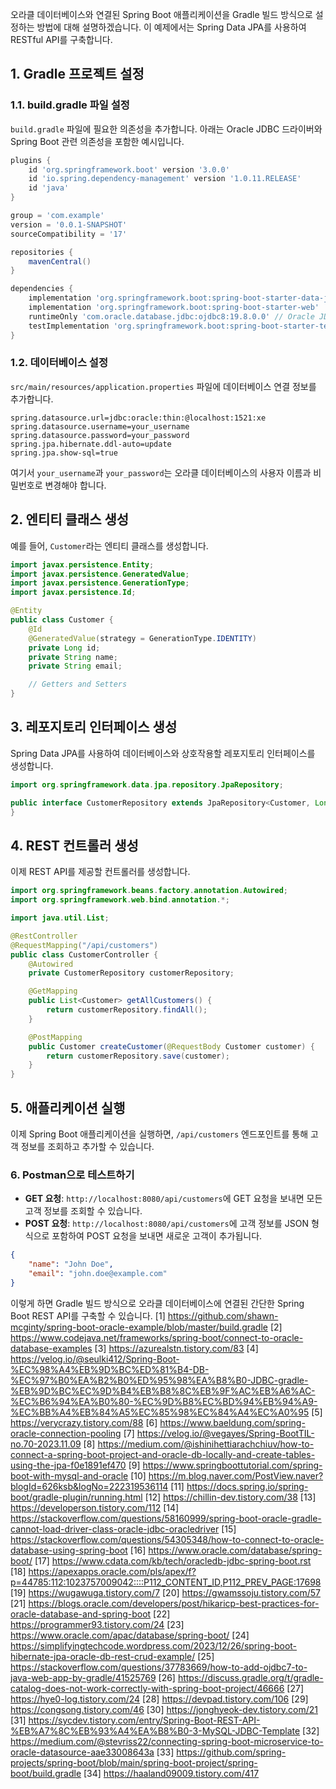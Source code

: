 오라클 데이터베이스와 연결된 Spring Boot 애플리케이션을 Gradle 빌드 방식으로 설정하는 방법에 대해 설명하겠습니다. 이 예제에서는 Spring Data JPA를 사용하여 RESTful API를 구축합니다.

## **1. Gradle 프로젝트 설정**

### **1.1. build.gradle 파일 설정**

`build.gradle` 파일에 필요한 의존성을 추가합니다. 아래는 Oracle JDBC 드라이버와 Spring Boot 관련 의존성을 포함한 예시입니다.

```groovy
plugins {
    id 'org.springframework.boot' version '3.0.0'
    id 'io.spring.dependency-management' version '1.0.11.RELEASE'
    id 'java'
}

group = 'com.example'
version = '0.0.1-SNAPSHOT'
sourceCompatibility = '17'

repositories {
    mavenCentral()
}

dependencies {
    implementation 'org.springframework.boot:spring-boot-starter-data-jpa'
    implementation 'org.springframework.boot:spring-boot-starter-web'
    runtimeOnly 'com.oracle.database.jdbc:ojdbc8:19.8.0.0' // Oracle JDBC 드라이버
    testImplementation 'org.springframework.boot:spring-boot-starter-test'
}
```

### **1.2. 데이터베이스 설정**

`src/main/resources/application.properties` 파일에 데이터베이스 연결 정보를 추가합니다.

```properties
spring.datasource.url=jdbc:oracle:thin:@localhost:1521:xe
spring.datasource.username=your_username
spring.datasource.password=your_password
spring.jpa.hibernate.ddl-auto=update
spring.jpa.show-sql=true
```

여기서 `your_username`과 `your_password`는 오라클 데이터베이스의 사용자 이름과 비밀번호로 변경해야 합니다.

## **2. 엔티티 클래스 생성**

예를 들어, `Customer`라는 엔티티 클래스를 생성합니다.

```java
import javax.persistence.Entity;
import javax.persistence.GeneratedValue;
import javax.persistence.GenerationType;
import javax.persistence.Id;

@Entity
public class Customer {
    @Id
    @GeneratedValue(strategy = GenerationType.IDENTITY)
    private Long id;
    private String name;
    private String email;

    // Getters and Setters
}
```

## **3. 레포지토리 인터페이스 생성**

Spring Data JPA를 사용하여 데이터베이스와 상호작용할 레포지토리 인터페이스를 생성합니다.

```java
import org.springframework.data.jpa.repository.JpaRepository;

public interface CustomerRepository extends JpaRepository<Customer, Long> {
}
```

## **4. REST 컨트롤러 생성**

이제 REST API를 제공할 컨트롤러를 생성합니다.

```java
import org.springframework.beans.factory.annotation.Autowired;
import org.springframework.web.bind.annotation.*;

import java.util.List;

@RestController
@RequestMapping("/api/customers")
public class CustomerController {
    @Autowired
    private CustomerRepository customerRepository;

    @GetMapping
    public List<Customer> getAllCustomers() {
        return customerRepository.findAll();
    }

    @PostMapping
    public Customer createCustomer(@RequestBody Customer customer) {
        return customerRepository.save(customer);
    }
}
```

## **5. 애플리케이션 실행**

이제 Spring Boot 애플리케이션을 실행하면, `/api/customers` 엔드포인트를 통해 고객 정보를 조회하고 추가할 수 있습니다.

### **6. Postman으로 테스트하기**

- **GET 요청**: `http://localhost:8080/api/customers`에 GET 요청을 보내면 모든 고객 정보를 조회할 수 있습니다.
- **POST 요청**: `http://localhost:8080/api/customers`에 고객 정보를 JSON 형식으로 포함하여 POST 요청을 보내면 새로운 고객이 추가됩니다.

```json
{
    "name": "John Doe",
    "email": "john.doe@example.com"
}
```

이렇게 하면 Gradle 빌드 방식으로 오라클 데이터베이스에 연결된 간단한 Spring Boot REST API를 구축할 수 있습니다.
[1] https://github.com/shawn-mcginty/spring-boot-oracle-example/blob/master/build.gradle
[2] https://www.codejava.net/frameworks/spring-boot/connect-to-oracle-database-examples
[3] https://azurealstn.tistory.com/83
[4] https://velog.io/@seulki412/Spring-Boot-%EC%98%A4%EB%9D%BC%ED%81%B4-DB-%EC%97%B0%EA%B2%B0%ED%95%98%EA%B8%B0-JDBC-gradle-%EB%9D%BC%EC%9D%B4%EB%B8%8C%EB%9F%AC%EB%A6%AC-%EC%B6%94%EA%B0%80-%EC%9D%B8%EC%BD%94%EB%94%A9-%EC%BB%A4%EB%84%A5%EC%85%98%EC%84%A4%EC%A0%95
[5] https://verycrazy.tistory.com/88
[6] https://www.baeldung.com/spring-oracle-connection-pooling
[7] https://velog.io/@vegayes/Spring-BootTIL-no.70-2023.11.09
[8] https://medium.com/@ishinihettiarachchiuv/how-to-connect-a-spring-boot-project-and-oracle-db-locally-and-create-tables-using-the-jpa-f0e1891ef470
[9] https://www.springboottutorial.com/spring-boot-with-mysql-and-oracle
[10] https://m.blog.naver.com/PostView.naver?blogId=626ksb&logNo=222319536114
[11] https://docs.spring.io/spring-boot/gradle-plugin/running.html
[12] https://chillin-dev.tistory.com/38
[13] https://developerson.tistory.com/112
[14] https://stackoverflow.com/questions/58160999/spring-boot-oracle-gradle-cannot-load-driver-class-oracle-jdbc-oracledriver
[15] https://stackoverflow.com/questions/54305348/how-to-connect-to-oracle-database-using-spring-boot
[16] https://www.oracle.com/database/spring-boot/
[17] https://www.cdata.com/kb/tech/oracledb-jdbc-spring-boot.rst
[18] https://apexapps.oracle.com/pls/apex/f?p=44785:112:1023757009042::::P112_CONTENT_ID,P112_PREV_PAGE:17698
[19] https://wugawuga.tistory.com/7
[20] https://gwamssoju.tistory.com/57
[21] https://blogs.oracle.com/developers/post/hikaricp-best-practices-for-oracle-database-and-spring-boot
[22] https://programmer93.tistory.com/24
[23] https://www.oracle.com/apac/database/spring-boot/
[24] https://simplifyingtechcode.wordpress.com/2023/12/26/spring-boot-hibernate-jpa-oracle-db-rest-crud-example/
[25] https://stackoverflow.com/questions/37783669/how-to-add-ojdbc7-to-java-web-app-by-gradle/41525769
[26] https://discuss.gradle.org/t/gradle-catalog-does-not-work-correctly-with-spring-boot-project/46666
[27] https://hye0-log.tistory.com/24
[28] https://devpad.tistory.com/106
[29] https://congsong.tistory.com/46
[30] https://jonghyeok-dev.tistory.com/21
[31] https://sycdev.tistory.com/entry/Spring-Boot-REST-API-%EB%A7%8C%EB%93%A4%EA%B8%B0-3-MySQL-JDBC-Template
[32] https://medium.com/@stevriss22/connecting-spring-boot-microservice-to-oracle-datasource-aae33008643a
[33] https://github.com/spring-projects/spring-boot/blob/main/spring-boot-project/spring-boot/build.gradle
[34] https://haaland09009.tistory.com/417
